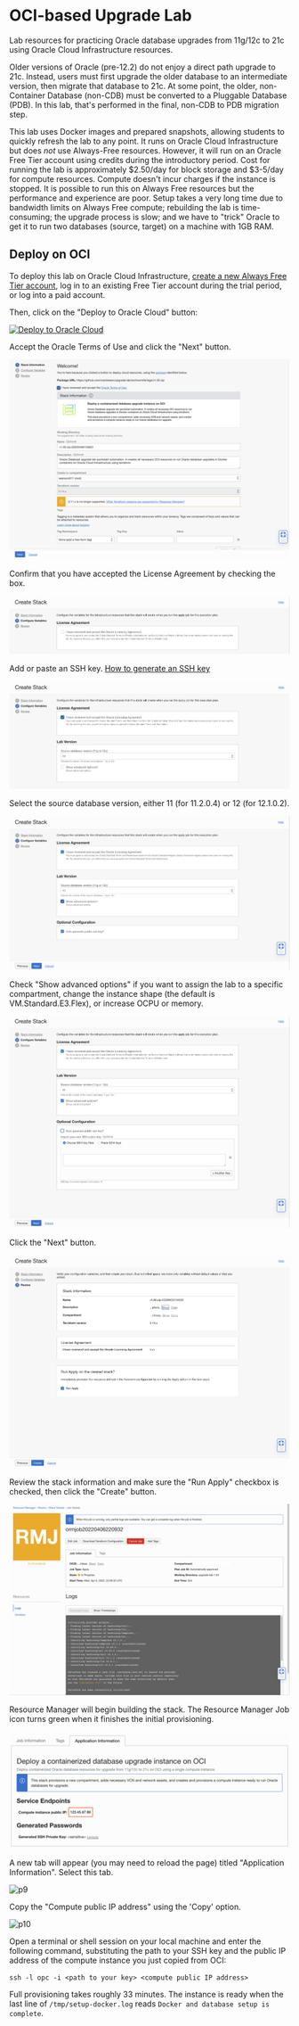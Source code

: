 # OCI-based Upgrade Lab
Lab resources for practicing Oracle database upgrades from 11g/12c to 21c using Oracle Cloud Infrastructure resources.

Older versions of Oracle (pre-12.2) do not enjoy a direct path upgrade to 21c. Instead, users must first upgrade the older database to an intermediate version, then migrate that database to 21c. At some point, the older, non-Container Database (non-CDB) must be converted to a Pluggable Database (PDB). In this lab, that's performed in the final, non-CDB to PDB migration step.

This lab uses Docker images and prepared snapshots, allowing students to quickly refresh the lab to any point. It runs on Oracle Cloud Infrastructure but does *not* use Always-Free resources. However, it will run on an Oracle Free Tier account using credits during the introductory period. Cost for running the lab is approximately $2.50/day for block storage and $3-5/day for compute resources. Compute doesn't incur charges if the instance is stopped. It is possible to run this on Always Free resources but the performance and experience are poor. Setup takes a very long time due to bandwidth limits on Always Free compute; rebuilding the lab is time-consuming; the upgrade process is slow; and we have to "trick" Oracle to get it to run two databases (source, target) on a machine with 1GB RAM.

## Deploy on OCI
To deploy this lab on Oracle Cloud Infrastructure, [create a new Always Free Tier account](https://signup.cloud.oracle.com), log in to an existing Free Tier account during the trial period, or log into a paid account.

Then, click on the "Deploy to Oracle Cloud" button:

[![Deploy to Oracle Cloud](https://oci-resourcemanager-plugin.plugins.oci.oraclecloud.com/latest/deploy-to-oracle-cloud.svg)](https://cloud.oracle.com/resourcemanager/stacks/create?zipUrl=https://github.com/oraclesean/upgrade-lab/archive/refs/tags/v1.01.zip)

Accept the Oracle Terms of Use and click the "Next" button.

![p1](/images/p1.png)

Confirm that you have accepted the License Agreement by checking the box.

![p2](/images/p2.png)

Add or paste an SSH key.  [How to generate an SSH key](https://docs.oracle.com/en/cloud/cloud-at-customer/occ-get-started/generate-ssh-key-pair.html)

![p3](/images/p3.png)

Select the source database version, either 11 (for 11.2.0.4) or 12 (for 12.1.0.2).

![p4](/images/p4.png)

Check "Show advanced options" if you want to assign the lab to a specific compartment, change the instance shape (the default is VM.Standard.E3.Flex), or increase OCPU or memory.

![p4](/images/p5.png)

Click the "Next" button.

![p6](/images/p6.png)

Review the stack information and make sure the "Run Apply" checkbox is checked, then click the "Create" button.

![p7](/images/p7.png)

Resource Manager will begin building the stack. The Resource Manager Job icon turns green when it finishes the initial provisioning.

![p8](/images/p8.png)

A new tab will appear (you may need to reload the page) titled "Application Information". Select this tab.

![p9](/images/p9.png)

Copy the "Compute public IP address" using the 'Copy' option.

![p10](/images/p10.png)

Open a terminal or shell session on your local machine and enter the following command, substituting the path to your SSH key and the public IP address of the compute instance you just copied from OCI:

```
ssh -l opc -i <path to your key> <compute public IP address>
```

Full provisioning takes roughly 33 minutes. The instance is ready when the last line of  `/tmp/setup-docker.log` reads `Docker and database setup is complete`.
